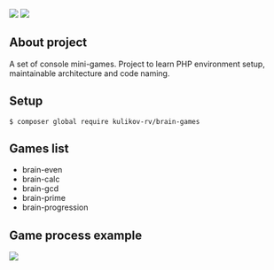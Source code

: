 
<a href="https://codeclimate.com/github/KulikovRV/php-project-lvl1/maintainability"><img src="https://api.codeclimate.com/v1/badges/3fec8efea9746e0c9940/maintainability" /></a>
<a href="https://github.com/KulikovRV/php-project-lvl1/actions"><img src="https://github.com/KulikovRV/php-project-lvl1/workflows/phpcs/badge.svg?branch=main" /></a>

## About project
A set of console mini-games. Project to learn PHP environment setup, maintainable architecture and code naming.

## Setup
```
$ composer global require kulikov-rv/brain-games
```

## Games list
* brain-even  
* brain-calc 
* brain-gcd 
* brain-prime 
* brain-progression 

## Game process example
<a href="https://asciinema.org/a/Wjn53OehKZ3IZHe2lOMXEgrK3" target="_blank"><img src="https://asciinema.org/a/Wjn53OehKZ3IZHe2lOMXEgrK3.svg" /></a>

